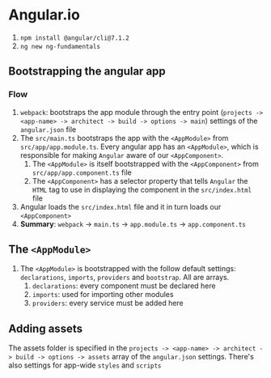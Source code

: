 # Angular.io

1. `npm install @angular/cli@7.1.2`
1. `ng new ng-fundamentals`

## Bootstrapping the angular app

### Flow

1. `webpack`: bootstraps the app module through the entry point (`projects -> <app-name> -> architect -> build -> options -> main`) settings of the `angular.json` file
1. The `src/main.ts` bootstraps the app with the `<AppModule>` from `src/app/app.module.ts`. Every angular app has an `<AppModule>`, which is responsible for making `Angular` aware of our `<AppComponent>`.
    1. The `<AppModule>` is itself bootstrapped with the `<AppComponent>` from `src/app/app.component.ts` file
    1. The `<AppComponent>` has a selector property that tells `Angular` the `HTML` tag to use in displaying the component in the `src/index.html` file
1. Angular loads the `src/index.html` file and it in turn loads our `<AppComponent>`
1. **Summary**: `webpack` -> `main.ts` -> `app.module.ts` -> `app.component.ts`

## The `<AppModule>`

1. The `<AppModule>` is bootstrapped with the follow default settings: `declarations`, `imports`, `providers` and `bootstrap`. All are arrays.
    1. `declarations`: every component must be declared here
    1. `imports`: used for importing other modules
    1. `providers`: every service must be added here

## Adding assets

The assets folder is specified in the `projects -> <app-name> -> architect -> build -> options -> assets` array of the `angular.json` settings.
There's also settings for app-wide `styles` and `scripts`
